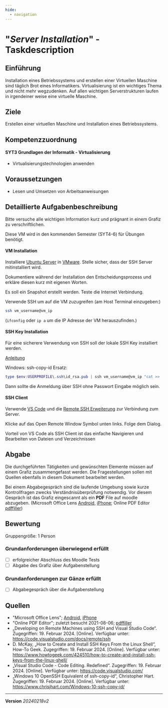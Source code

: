 ```yaml
---
hide:
  - navigation
---
```


# "*Server Installation*" - Taskdescription

## Einführung

Installation eines Betriebssystems und erstellen einer Virtuellen Maschine sind täglich Brot eines Informatikers. Virtualisierung ist ein wichtiges Thema und nicht mehr wegzudenken. Auf allen wichtigen Serverstrukturen laufen in irgendeiner weise eine virtuelle Maschine.

## Ziele

Erstellen einer virtuellen Maschine und Installation eines Betriebssystems.


## Kompetenzzuordnung

#### SYT3 Grundlagen der Informatik - Virtualisierung

* Virtualisierungstechnologien anwenden

## Voraussetzungen

* Lesen und Umsetzen von Arbeitsanweisungen

## Detaillierte Aufgabenbeschreibung
Bitte versuche alle wichtigen Information kurz und prägnant in einem Grafiz zu verschriftlichen.

Diese VM wird in den kommenden Semester (SYT4-6) für Übungen benötigt.

#### VM Installation

Installiere [Ubuntu Server](https://ubuntu.com/download/server) in [VMware](https://www.mikeroysoft.com/post/download-fusion-ws/). Stelle sicher, dass der SSH Server mitinstalliert wird.

Dokumentiere während der Installation den Entscheidungsprozess und erkläre diesen kurz mit eigenen Worten.

Es soll ein Snapshot erstellt werden. Teste die Internet Verbindung.

Verwende SSH um auf die VM zuzugreifen (am Host Terminal einzugeben:)

```bash
ssh vm_username@vm_ip
```

(`ifconfig` oder `ip a` um die IP Adresse der VM herauszufinden.)

#### SSH Key Installation

Für eine sicherere Verwendung von SSH soll der lokale SSH Key installiert werden.

[Anleitung](https://www.howtogeek.com/424510/how-to-create-and-install-ssh-keys-from-the-linux-shell/)



Windows: ssh-copy-id Ersatz:

```powershell
type $env:USERPROFILE\.ssh\id_rsa.pub | ssh vm_username@vm_ip "cat >> .ssh/authorized_keys"
```

Dann sollte die Anmeldung über SSH ohne Passwort Eingabe möglich sein.

#### SSH Client

Verwende [VS Code](https://code.visualstudio.com/) und die [Remote SSH Erweiterung](https://code.visualstudio.com/docs/remote/ssh) zur Verbindung zum Server.

Klicke auf das Open Remote Window Symbol unten links. Folge dem Dialog.

Vorteil von VS Code als SSH Client ist das einfache Navigieren und Bearbeiten von Dateien und Verzeichnissen

## Abgabe
Die durchgeführten Tätigkeiten und gewünschten Elemente müssen auf einem Grafiz zusammengefasst werden. Die Fragestellungen sollen mit Quellen ebenfalls in diesem Dokument bearbeitet werden.

Bei einem Abgabegespräch sind die laufende Umgebung sowie kurze Kontrollfragen zwecks Verständnisüberprüfung notwendig. Vor diesem Gespräch ist das Grafiz eingescannt als ein **PDF** File auf moodle abzugeben. (Microsoft Office Lens [Android](https://play.google.com/store/apps/details?id=com.microsoft.office.officelens&hl=de_AT&gl=US), [iPhone](https://apps.apple.com/at/app/microsoft-office-lens-pdf-scan/id975925059); Online PDF Editor [pdffiller](https://www.pdffiller.com/de/))

## Bewertung
Gruppengröße: 1 Person
### Grundanforderungen **überwiegend erfüllt**
- [ ] erfolgreicher Abschluss des Moodle Tests
- [ ] Abgabe des Grafiz über Aufgabenstellung
### Grundanforderungen **zur Gänze erfüllt**
- [ ] Abgabegespräch über die Aufgabenstellung
## Quellen
* "Microsoft Office Lens";  [Android](https://play.google.com/store/apps/details?id=com.microsoft.office.officelens&hl=de_AT&gl=US), [iPhone](https://apps.apple.com/at/app/microsoft-office-lens-pdf-scan/id975925059)
* "Online PDF Editor"; zuletzt besucht 2021-08-06; [pdffiller](https://www.pdffiller.com/de/)
* „Developing on Remote Machines using SSH and Visual Studio Code“. Zugegriffen: 19. Februar 2024. [Online]. Verfügbar unter: https://code.visualstudio.com/docs/remote/ssh
* D. McKay, „How to Create and Install SSH Keys From the Linux Shell“, How-To Geek. Zugegriffen: 19. Februar 2024. [Online]. Verfügbar unter: https://www.howtogeek.com/424510/how-to-create-and-install-ssh-keys-from-the-linux-shell/
* „Visual Studio Code - Code Editing. Redefined“. Zugegriffen: 19. Februar 2024. [Online]. Verfügbar unter: https://code.visualstudio.com/
* „Windows 10 OpenSSH Equivalent of ssh-copy-id“, Christopher Hart. Zugegriffen: 19. Februar 2024. [Online]. Verfügbar unter: https://www.chrisjhart.com/Windows-10-ssh-copy-id/



---
**Version** *20240218v2*
